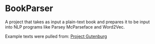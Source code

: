 # BookParser

A project that takes as input a plain-text book and prepares it to be input into NLP programs like Parsey McParseface and Word2Vec. 


Example texts were pulled from:
[Project Gutenburg](https://www.gutenberg.org/)
